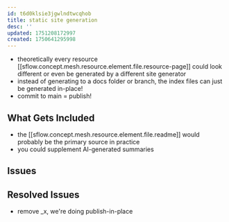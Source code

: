 ```yaml
---
id: t6d0klsie3jgwlndtwcqhob
title: static site generation
desc: ''
updated: 1751208172997
created: 1750641295998
---
```


- theoretically every resource [[sflow.concept.mesh.resource.element.file.resource-page]] could look
  different or even be generated by a different site generator
- instead of generating to a docs folder or branch, the index files can just be
  generated in-place!
- commit to main = publish!

## What Gets Included

- the [[sflow.concept.mesh.resource.element.file.readme]] would probably be the primary source in practice
- you could supplement AI-generated summaries

## Issues

## Resolved Issues

- remove _x, we're doing publish-in-place
